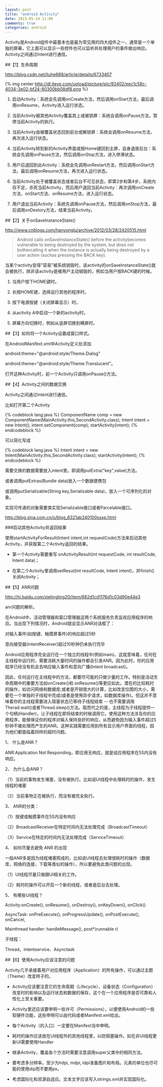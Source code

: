 ```yaml
---
layout: post
title: "android Activity"
date: 2013-05-24 11:00
comments: true
categories: android
---
```

Activity是Android组件中最基本也是最为常见用的四大组件之一，通常是一个单独的屏幕，它上面可以显示一些控件也可以监听并处理用户的事件做出响应。Activity之间通过Intent进行通信。
<!-- more -->
##【1】生命周期

<http://blog.csdn.net/liuhe688/article/details/6733407>

{% img center http://dl.iteye.com/upload/picture/pic/92402/eec1c58c-4034-3e02-bf24-80300bb08df8.png %}

1. 启动Activity：系统会先调用onCreate方法，然后调用onStart方法，最后调用onResume，Activity进入运行状态。

2. 当前Activity被其他Activity覆盖其上或被锁屏：系统会调用onPause方法，暂停当前Activity的执行。

3. 当前Activity由被覆盖状态回到前台或解锁屏：系统会调用onResume方法，再次进入运行状态。

4. 当前Activity转到新的Activity界面或按Home键回到主屏，自身退居后台：系统会先调用onPause方法，然后调用onStop方法，进入停滞状态。

5. 用户后退回到此Activity：系统会先调用onRestart方法，然后调用onStart方法，最后调用onResume方法，再次进入运行状态。

6. 当前Activity处于被覆盖状态或者后台不可见状态，即第2步和第4步，系统内存不足，杀死当前Activity，而后用户退回当前Activity：再次调用onCreate方法、onStart方法、onResume方法，进入运行状态。

7. 用户退出当前Activity：系统先调用onPause方法，然后调用onStop方法，最后调用onDestory方法，结束当前Activity。

##【2】关于onSaveInstanceState()

<http://www.cnblogs.com/hanyonglu/archive/2012/03/28/2420515.html>

> Android calls onSaveInstanceState() before the activitybecomes vulnerable to being destroyed by the system, but does not bothercalling it when the instance is actually being destroyed by a user action (suchas pressing the BACK key).

当某个activity变得"容易"被系统销毁时，该activity的onSaveInstanceState()就会被执行，除非该activity是被用户主动销毁的，例如当用户按BACK键的时候。
1. 当用户按下HOME键时。

2. 长按HOME键，选择运行其他的程序时。

3. 按下电源按键（关闭屏幕显示）时。

4. 从activity A中启动一个新的activity时。

5. 屏幕方向切换时，例如从竖屏切换到横屏时。

##【3】如何将一个Activity设置成窗口样式。

在AndroidManifext.xml中Activity定义处添加

android:theme="@android:style/Theme.Dialog"

android:theme="@android:style/Theme.Translucent"。 

打开这种Activity时，前一个Activity只调用onPause()方法。

##【4】Activity之间的数据交换

Activity之间通过Intent进行通信。

比如打开第二个Activity

{% codeblock lang:java %}
ComponentName comp = new ComponentName(MainActivity.this,SecondActivity.class);
Intent intent = new Intent();
intent.setComponent(comp);
startActivity(intent);
{% endcodeblock %}

可以简化写成

{% codeblock lang:java %}
Intent intent = new Intent(MainActivity.this,SecondActivity.class);
startActivity(intent);
{% endcodeblock %}

需要交换的数据需要放入intent里。即调用putExtra("key",value)方法。

或者调用putExtras(Bundle data)放入一个数据便携包

或调用putSerializable(String key,Serializable data)，放入一个可序列化的对象。

实现可传递的对象需要类实现Serializable接口或者Parcelable接口。

<http://blog.sina.com.cn/s/blog_6321ab240100ssxp.html>

###启动其他Activity并返回结果

使用startActivityForResult(Intent intent,int requestCode)方法来启动其他Activity，并获取第二个Activity返回的结果。

- 第一个Activity需要重写 onActivityResult(int requestCode, int resultCode, Intent data)；

- 在第二个Activity里调用setResut(int resultCode, Intent intent)，并finish()关闭Activity；

##【5】ANR问题

<http://hi.baidu.com/xielingling20/item/882d1cd1176d1c03d90e44e3>

anr问题的解析。

在Android中，活动管理器和窗口管理器这两个系统服务负责监视应用程序的响应。当出现下列情况时，Android就会显示ANR对话框了： 

对输入事件(如按键、触摸屏事件)的响应超过5秒 

意向接受器(intentReceiver)超过10秒钟仍未执行完毕 

Android应用程序完全运行在一个独立的线程中(例如main)。这就意味着，任何在主线程中运行的，需要消耗大量时间的操作都会引发ANR。因为此时，你的应用程序已经没有机会去响应输入事件和意向广播(Intent broadcast)。 

因此，任何运行在主线程中的方法，都要尽可能的只做少量的工作。特别是活动生命周期中的重要方法如onCreate()和 onResume()等更应如此。潜在的比较耗时的操作，如访问网络和数据库;或者是开销很大的计算，比如改变位图的大小，需要在一个单独的子线程中完成(或者是使用异步请求，如数据库操作)。但这并不意味着你的主线程需要进入阻塞状态已等待子线程结束 -- 也不需要调用Therad.wait()或者Thread.sleep()方法。取而代之的是，主线程为子线程提供一个句柄(Handler)，让子线程在即将结束的时候调用它。使用这种方法涉及你的应用程序，能够保证你的程序对输入保持良好的响应，从而避免因为输入事件超过5秒钟不被处理而产生的ANR。这种实践需要应用到所有显示用户界面的线程，因为他们都面临着同样的超时问题。

1、 什么是ANR？

ANR:Application Not Responding，即应用无响应，就是说应用程序在5S内没有响应。

2、 为什么会ANR？

（1）当前的事物发生堵塞，没有被执行。比如说UI线程中处理耗时的操作，发生线程的堵塞

（2）当前事物正在被执行，而没有被完全执行。

3、 ANR的分类：

（1）按键或触摸事件在5S内没有响应

（2）BroadcastReceiver在特定时间内无法处理完成（BroadcastTimeout）

（3）Service在特定的时间内无法处理完成（ServiceTimeout）

4、 如何尽量去避免 ANR 的出现

一般ANR多是因为线程堵塞照成的，比如说UI线程去处理很耗时的操作（数据库，网络的连接，下载等类似的操作），所以要避免此类问题的出现。

（1）UI线程尽量只做跟UI相关的工作。

（2）耗时的操作可以开启一个新的线程，或者是后台去处理。

5、 有哪些UI线程？

Activity:onCreate(), onResume(), onDestroy(), onKeyDown(), onClick()

AsyncTask: onPreExecute(), onProgressUpdate(), onPostExecute(), onCancel,

Mainthread handler: handleMessage(), post*(runnable r)

子线程：

Thread，intentservice、Asynctask

##【6】使用Activity应该注意的问题

Activity几乎承接着用户对应用程序（Application）的所有操作，可以通过主题（Theme）改变样子的。

- Activity应该要注意它的生命周期（Lifecycle）、设备状态（Configuration）改变时的影响以及运行状态和数据的保存，这个在一个应用程序是否可靠和人性化上至关重要。

- Activity里还应该要申明一些许可（Permissions），以便使用Android的一些软硬件功能，这些申明可以由代码或者Manifest.xml给出。

- 每个Activity（的入口）一定要在Manifest当中申明。

- 耗时的操作应该放在UI线程外的其他线程里，以防阻塞操作。如在非UI线程更新UI需要使用Handler

- 继承Activity，覆盖各个方法时需要注意调用super父类中的相同方法。

- 要考虑多分辨率。至少为hdpi, mdpi, ldpi准备图片和布局。元素的单位也尽可能的使用dip而不要用px。

- 考虑国际化和资源自适应。文本文字应该写入strings.xml并实现国际化。
